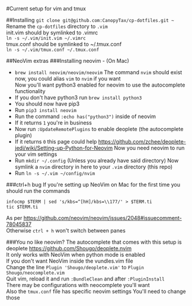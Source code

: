 #Current setup for vim and tmux

##Installing
`git clone git@github.com:CanopyTax/cp-dotfiles.git ~`  
Rename the `cp-dotfiles` directory to `.vim`  
init.vim should by symlinked to .vimrc  
`ln -s ~/.vim/init.vim ~/.vimrc`  
tmux.conf should be symlinked to ~/.tmux.conf  
`ln -s ~/.vim/tmux.conf ~/.tmux.conf`  

##NeoVim extras
###Installing neovim - (On Mac)
- `brew install neovim/neovim/neovim`
The command `nvim` should exist now, you could alias `vim` to `nvim` if you want  
Now you'll want python3 enabled for neovim to use the autocomplete functionality
- If you don't have python3 run `brew install python3`
- You should now have pip3
- Run `pip3 install neovim`
- Run the command `:echo has("python3")` inside of neovim
- If it returns `1` you're in business
- Now run `:UpdateRemotePlugins` to enable deoplete (the autocomplete plugin)
- If it returns `0` this page could help https://github.com/zchee/deoplete-jedi/wiki/Setting-up-Python-for-Neovim
Now you need neovim to run your vim settings  
- Run `mkdir ~/.config` (Unless you already have said directory)
Now symlink a `nvim` directory in here to your `.vim` directory (this repo)
- Run `ln -s ~/.vim ~/config/nvim`

###ctrl+h bug
If you're setting up NeoVim on Mac for the first time you should run the commands
```
infocmp $TERM | sed 's/kbs=^[hH]/kbs=\\177/' > $TERM.ti
tic $TERM.ti
```
As per https://github.com/neovim/neovim/issues/2048#issuecomment-78045837  
Otherwise `ctrl + h` won't switch between panes

###You no like neovim?
The autocomplete that comes with this setup is deoplete https://github.com/Shougo/deoplete.nvim  
It only works with NeoVim when python mode is enabled  
If you don't want NeoVim inside the vundles.vim file  
Change the line `Plugin 'Shougo/deoplete.vim'` to `Plugin Shougo/neocomplete.vim`  
Quit vim, reload it and run `:BundleClean` and after `:PluginInstall`  
There may be configurations with neocomplete you'll want  
Also the `tmux.conf` file has specific neovim settings
You'll need to change those
